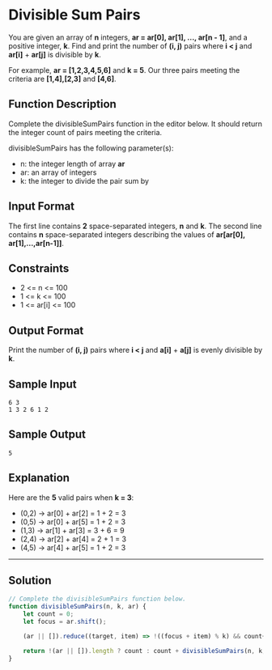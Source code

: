 # Divisible Sum Pairs

You are given an array of **n** integers, **ar = ar[0], ar[1], ..., ar[n - 1]**, and a positive integer, **k**. Find and print the number of **(i, j)** pairs where **i < j** and **ar[i]** + **ar[j]** is divisible by **k**.

For example, **ar = [1,2,3,4,5,6]** and **k = 5**. Our three pairs meeting the criteria are **[1,4],[2,3]** and **[4,6]**.

## Function Description

Complete the divisibleSumPairs function in the editor below. It should return the integer count of pairs meeting the criteria.

divisibleSumPairs has the following parameter(s):

- n: the integer length of array **ar**
- ar: an array of integers
- k: the integer to divide the pair sum by


## Input Format

The first line contains **2** space-separated integers, **n** and **k**. 
The second line contains **n** space-separated integers describing the values of **ar[ar[0], ar[1],...,ar[n-1]]**.

## Constraints 

- 2 <= n <= 100
- 1 <= k <= 100
- 1 <= ar[i] <= 100

## Output Format

Print the number of **(i, j)** pairs where **i < j** and **a[i]** + **a[j]** is evenly divisible by **k**.

## Sample Input

```
6 3
1 3 2 6 1 2
```

## Sample Output

```
5
```

## Explanation
   
Here are the **5** valid pairs when **k = 3**:

- (0,2) -> ar[0] + ar[2] = 1 + 2 = 3
- (0,5) -> ar[0] + ar[5] = 1 + 2 = 3
- (1,3) -> ar[1] + ar[3] = 3 + 6 = 9
- (2,4) -> ar[2] + ar[4] = 2 + 1 = 3
- (4,5) -> ar[4] + ar[5] = 1 + 2 = 3

---

## Solution

```javascript
// Complete the divisibleSumPairs function below.
function divisibleSumPairs(n, k, ar) {
    let count = 0;
    let focus = ar.shift();

    (ar || []).reduce((target, item) => !((focus + item) % k) && count++, 0);

    return !(ar || []).length ? count : count + divisibleSumPairs(n, k, ar);
}
```
